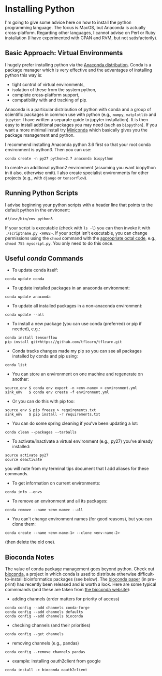 # Installing Python
I'm going to give some advice here on how to install the python programming language. The focus is MacOS, but Anaconda is actually cross-platform. Regarding other languages, I cannot advise on Perl or Ruby installation (I have experimented with CPAN and RVM, but not satisfactorily).

## Basic Approach: Virtual Environments
I hugely prefer installing python via the [Anaconda distribution](https://www.continuum.io/downloads). Conda is a package manager which is very effective and the advantages of installing python this way is:

* tight control of virtual environments,
* isolation of these from the system python,
* complete cross-platform support,
* compatibility with and tracking of pip.

Anaconda is a particular distribution of python with conda and a group of scientific packages in common use with python (e.g., ```numpy```, ```matplotlib``` and ```jupyter```: I have written a separate guide to jupyter installation). It is then easy to install additional packages you may need (such as ```biopython```). If you want a more minimal install try [Miniconda](https://conda.io/miniconda.html) which basically gives you the package management and python.

I recommend installing Anaconda python 3.6 first so that your root conda environment is python3. Then you can use:
```
conda create -n py27 python=2.7 anaconda biopython
```

to create an additional python2 environment (assuming you want biopython in it also, otherwise omit). I also create specialist environments for other projects (e.g., with ```django``` or ```tensorflow```).

## Running Python Scripts
I advise beginning your python scripts with a header line that points to the default python in the environent:
```
#!/usr/bin/env python3
```

If your script is executable (check with ```ls -l```) you can then invoke it with ```./scriptname.py <ARGS>```. If your script isn't executable, you can change permissions using the ```chmod``` command with the [appropriate octal code](http://permissions-calculator.org), e.g., ```chmod 755 myscript.py```. You only need to do this once.

## Useful *conda* Commands

* To update conda itself:
```
conda update conda
```

* To update installed packages in an anaconda environment:
```
conda update anaconda
```

* To update all installed packages in a non-anaconda environment:
```
conda update --all
```

* To install a new package (you can use conda (preferred) or pip if needed), e.g.:
```
conda install tensorflow
pip install git+https://github.com/tflearn/tflearn.git
```

* Conda tracks changes made my pip so you can see all packages installed by conda and pip using:
```
conda list
```

* You can store an environment on one machine and regenerate on another:
```
source_env $ conda env export -n <env-name> > environment.yml
sink_env   $ conda env create -f environment.yml
```

* Or you can do this with pip too:
```
source_env $ pip freeze > requirements.txt
sink_env   $ pip install -r requirements.txt
```

* You can do some spring cleaning if you've been updating a lot:
```
conda clean --packages --tarballs
```

* To activate/inactivate a virtual environment (e.g., py27) you've already installed:
```
source activate py27
source deactivate
```
you will note from my terminal tips document that I add aliases for these commands.

* To get information on current environments:
```
conda info --envs
```

* To remove an environment and all its packages:
```
conda remove --name <env-name> --all
```

* You can't change environment names (for good reasons), but you can clone them:
```
conda create --name <env-name-1> --clone <env-name-2>
```
(then delete the old one).


## Bioconda Notes
The value of conda package management goes beyond python. Check out [bioconda](https://bioconda.github.io), a project in which conda is used to distribute otherwise difficult-to-install bioinformatics packages (see below). The [bioconda paper](https://doi.org/10.1101/207092) (in pre-print) has recently been released and is worth a look. Here are some typical commmands (and these are taken from [the bioconda website](https://bioconda.github.io)):

* adding channels (order matters for priority of access)
```
conda config --add channels conda-forge
conda config --add channels defaults
conda config --add channels bioconda
```
* checking channels (and their priorities)
```
conda config --get channels
```
* removing channels (e.g., pandas)
```
conda config --remove channels pandas
```
* example: installing oauth2client from google
```
conda install -c bioconda oauth2client
```
